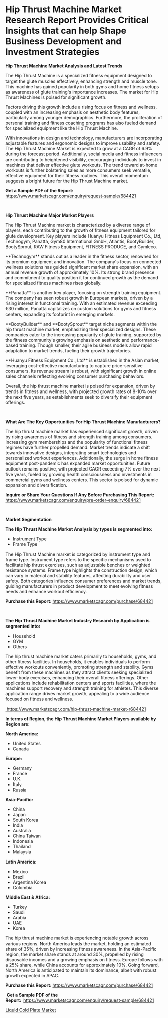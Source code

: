 <p><h1>Hip Thrust Machine Market Research Report Provides Critical Insights that can help Shape Business Development and Investment Strategies</h1></p><p><strong>Hip Thrust Machine Market Analysis and Latest Trends</strong></p>
<p><p>The Hip Thrust Machine is a specialized fitness equipment designed to target the glute muscles effectively, enhancing strength and muscle tone. This machine has gained popularity in both gyms and home fitness setups as awareness of glute training's importance increases. The market for Hip Thrust Machines is poised for significant growth. </p><p>Factors driving this growth include a rising focus on fitness and wellness, coupled with an increasing emphasis on aesthetic body features, particularly among younger demographics. Furthermore, the proliferation of personal training and fitness coaching programs has also fueled demand for specialized equipment like the Hip Thrust Machine.</p><p>With innovations in design and technology, manufacturers are incorporating adjustable features and ergonomic designs to improve usability and safety. The Hip Thrust Machine Market is expected to grow at a CAGR of 6.9% during the forecast period. Additionally, social media and fitness influencers are contributing to heightened visibility, encouraging individuals to invest in machines that deliver effective glute workouts. The trend toward at-home workouts is further bolstering sales as more consumers seek versatile, effective equipment for their fitness routines. This overall momentum suggests a bright future for the Hip Thrust Machine market.</p></p>
<p><strong>Get a Sample PDF of the Report:&nbsp;</strong> <a href="https://www.marketscagr.com/enquiry/request-sample/684421?utm_campaign=1868&utm_medium=2&utm_source=Github&utm_content=ia&utm_term=21022025&utm_id=hip-thrust-machine">https://www.marketscagr.com/enquiry/request-sample/684421</a></p>
<p>&nbsp;</p>
<p><strong>Hip Thrust Machine Major Market Players</strong></p>
<p><p>The Hip Thrust Machine market is characterized by a diverse range of players, each contributing to the growth of fitness equipment tailored for glute development. Key players include Huanyu Fitness Equipment Co., Ltd, Technogym, Panatta, Gym80 International GmbH, Atlantis, BootyBuilder, BootySprout, RAW Fitness Equipment, FITNESS PRODUCE, and Gymleco.</p><p>**Technogym** stands out as a leader in the fitness sector, renowned for its premium equipment and innovation. The company's focus on connected wellness solutions has guided significant market share expansion, with an annual revenue growth of approximately 10%. Its strong brand presence and commitment to quality position it for continued growth as the demand for specialized fitness machines rises globally.</p><p>**Panatta** is another key player, focusing on strength training equipment. The company has seen robust growth in European markets, driven by a rising interest in functional training. With an estimated revenue exceeding €30 million, Panatta capitalizes on custom solutions for gyms and fitness centers, expanding its footprint in emerging markets.</p><p>**BootyBuilder** and **BootySprout** target niche segments within the hip thrust machine market, emphasizing their specialized designs. These companies cater to the increasing popularity of glute training, supported by the fitness community's growing emphasis on aesthetic and performance-based training. Though smaller, their agile business models allow rapid adaptation to market trends, fueling their growth trajectories.</p><p>**Huanyu Fitness Equipment Co., Ltd** is established in the Asian market, leveraging cost-effective manufacturing to capture price-sensitive consumers. Its revenue stream is robust, with significant growth in online sales channels reflecting evolving consumer purchasing behaviors.</p><p>Overall, the hip thrust machine market is poised for expansion, driven by trends in fitness and wellness, with projected growth rates of 8-10% over the next five years, as establishments seek to diversify their equipment offerings.</p></p>
<p>&nbsp;</p>
<p><strong>What Are The Key Opportunities For Hip Thrust Machine Manufacturers?</strong></p>
<p><p>The hip thrust machine market has experienced significant growth, driven by rising awareness of fitness and strength training among consumers. Increasing gym memberships and the popularity of functional fitness regimes have further propelled demand. Market trends indicate a shift towards innovative designs, integrating smart technologies and personalized workout experiences. Additionally, the surge in home fitness equipment post-pandemic has expanded market opportunities. Future outlook remains positive, with projected CAGR exceeding 7% over the next five years, fueled by growing health consciousness and investments in commercial gyms and wellness centers. This sector is poised for dynamic expansion and diversification.</p></p>
<p><strong>Inquire or Share Your Questions If Any Before Purchasing This Report:</strong> <a href="https://www.marketscagr.com/enquiry/pre-order-enquiry/684421?utm_campaign=1868&utm_medium=2&utm_source=Github&utm_content=ia&utm_term=21022025&utm_id=hip-thrust-machine">https://www.marketscagr.com/enquiry/pre-order-enquiry/684421</a></p>
<p>&nbsp;</p>
<p><strong>Market Segmentation</strong></p>
<p><strong>The Hip Thrust Machine Market Analysis by types is segmented into:</strong></p>
<p><ul><li>Instrument Type</li><li>Frame Type</li></ul></p>
<p><p>The Hip Thrust Machine market is categorized by instrument type and frame type. Instrument type refers to the specific mechanisms used to facilitate hip thrust exercises, such as adjustable benches or weighted resistance systems. Frame type highlights the construction design, which can vary in material and stability features, affecting durability and user safety. Both categories influence consumer preferences and market trends, guiding manufacturers in product development to meet evolving fitness needs and enhance workout efficiency.</p></p>
<p><strong>Purchase this Report:&nbsp;</strong><a href="https://www.marketscagr.com/purchase/684421?utm_campaign=1868&utm_medium=2&utm_source=Github&utm_content=ia&utm_term=21022025&utm_id=hip-thrust-machine">https://www.marketscagr.com/purchase/684421</a></p>
<p>&nbsp;</p>
<p><strong>The Hip Thrust Machine Market Industry Research by Application is segmented into:</strong></p>
<p><ul><li>Household</li><li>GYM</li><li>Others</li></ul></p>
<p><p>The hip thrust machine market caters primarily to households, gyms, and other fitness facilities. In households, it enables individuals to perform effective workouts conveniently, promoting strength and stability. Gyms benefit from these machines as they attract clients seeking specialized lower-body exercises, enhancing their overall fitness offerings. Other applications include rehabilitation centers and sports facilities, where the machines support recovery and strength training for athletes. This diverse application range drives market growth, appealing to a wide audience focused on fitness and wellness.</p></p>
<p><a href="https://www.marketscagr.com/hip-thrust-machine-market-r684421?utm_campaign=1868&utm_medium=2&utm_source=Github&utm_content=ia&utm_term=21022025&utm_id=hip-thrust-machine">&nbsp;https://www.marketscagr.com/hip-thrust-machine-market-r684421</a></p>
<p><strong>In terms of Region, the Hip Thrust Machine Market Players available by Region are:</strong></p>
<p>
    <p> <strong> North America: </strong>
        <ul>
            <li>United States</li>
            <li>Canada</li>
        </ul>
        </p> 
    <p> <strong> Europe: </strong>
        <ul>
            <li>Germany</li>
            <li>France</li>
            <li>U.K.</li>
            <li>Italy</li>
            <li>Russia</li>
        </ul>
        </p> 
    <p> <strong> Asia-Pacific: </strong>
        <ul>
            <li>China</li>
            <li>Japan</li>
            <li>South Korea</li>
            <li>India</li>
            <li>Australia</li>
            <li>China Taiwan</li>
            <li>Indonesia</li>
            <li>Thailand</li>
            <li>Malaysia</li>
        </ul>
        </p> 
    <p> <strong> Latin America: </strong>
        <ul>
            <li>Mexico</li>
            <li>Brazil</li>
            <li>Argentina Korea</li>
            <li>Colombia</li>
        </ul>
        </p> 
    <p> <strong> Middle East & Africa: </strong>
        <ul>
            <li>Turkey</li>
            <li>Saudi</li>
            <li>Arabia</li>
            <li>UAE</li>
            <li>Korea</li>
        </ul>
    </p>
    </p>
<p><p>The hip thrust machine market is experiencing notable growth across various regions. North America leads the market, holding an estimated share of 35%, driven by increasing fitness awareness. In the Asia-Pacific region, the market share stands at around 30%, propelled by rising disposable incomes and a growing emphasis on fitness. Europe follows with a 25% share, while China accounts for approximately 10%. Going forward, North America is anticipated to maintain its dominance, albeit with robust growth expected in APAC.</p></p>
<p><strong>Purchase this Report: </strong><a href="https://www.marketscagr.com/purchase/684421?utm_campaign=1868&utm_medium=2&utm_source=Github&utm_content=ia&utm_term=21022025&utm_id=hip-thrust-machine">https://www.marketscagr.com/purchase/684421</a></p>
<p>&nbsp;<strong>Get a Sample PDF of the Report:&nbsp;&nbsp;</strong><a href="https://www.marketscagr.com/enquiry/request-sample/684421?utm_campaign=1868&utm_medium=2&utm_source=Github&utm_content=ia&utm_term=21022025&utm_id=hip-thrust-machine">https://www.marketscagr.com/enquiry/request-sample/684421</a></p>
<p><strong></strong></p>
<p><p><a href="https://github.com/jandedaboy1/Market-Research-Report-List-1/blob/main/liquid-cold-plate-market.md?utm_campaign=1868&utm_medium=2&utm_source=Github&utm_content=ia&utm_term=21022025&utm_id=hip-thrust-machine">Liquid Cold Plate Market</a></p></p>